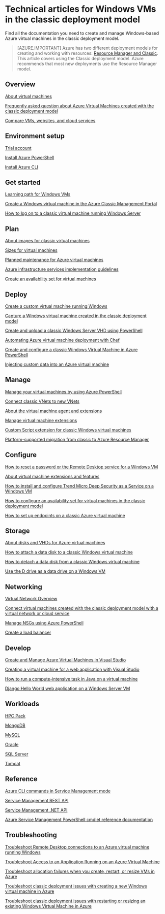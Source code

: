 <properties
    pageTitle="Technical articles for classic Windows VMs | Azure"
    description="A complete list of Azure documentation articles for Windows virtual machines in the classic deployment model"
    services="virtual-machines-windows"
    documentationcenter=""
    author="cynthn"
    manager="timlt"
    tags="azure-service-management"
    editor="" />
<tags
    ms.assetid="7f9a508b-34ec-4bdb-92d1-8844480369d5"
    ms.service="virtual-machines-windows"
    ms.devlang="na"
    ms.topic="article"
    ms.tgt_pltfrm="vm-windows"
    ms.workload="infrastructure-services"
    ms.date="02/13/2017"
    wacn.date=""
    ms.author="danlep" />

# Technical articles for Windows VMs in the classic deployment model
Find all the documentation you need to create and manage Windows-based Azure virtual machines in the classic deployment model.

> [AZURE.IMPORTANT] 
> Azure has two different deployment models for creating and working with resources: [Resource Manager and Classic](/documentation/articles/resource-manager-deployment-model/). This article covers using the Classic deployment model. Azure recommends that most new deployments use the Resource Manager model.

## Overview
[About virtual machines](/documentation/articles/virtual-machines-windows-about/)

[Frequently asked question about Azure Virtual Machines created with the classic deployment model](/documentation/articles/virtual-machines-windows-classic-faq/)

[Compare VMs, websites, and cloud services](/documentation/articles/choose-web-site-cloud-service-vm/)

## Environment setup
[Trial account](/pricing/1rmb-trial/)

[Install Azure PowerShell](https://docs.microsoft.com/powershell/azureps-cmdlets-docs)

[Install Azure CLI](/documentation/articles/cli-install-nodejs/)

## Get started
[Learning path for Windows VMs](https://azure.microsoft.com/documentation/learning-paths/virtual-machines/)

[Create a Windows virtual machine in the Azure Classic Management Portal](/documentation/articles/virtual-machines-windows-classic-tutorial/)

[How to log on to a classic virtual machine running Windows Server](/documentation/articles/virtual-machines-windows-classic-connect-logon/)

## Plan
[About images for classic virtual machines](/documentation/articles/virtual-machines-windows-classic-about-images/)

[Sizes for virtual machines](/documentation/articles/virtual-machines-windows-sizes/)

[Planned maintenance for Azure virtual machines](/documentation/articles/virtual-machines-windows-planned-maintenance/)

[Azure infrastructure services implementation guidelines](/documentation/articles/virtual-machines-windows-infrastructure-subscription-accounts-guidelines/)

[Create an availability set for virtual machines](/documentation/articles/virtual-machines-windows-classic-configure-availability/)

## Deploy
[Create a custom virtual machine running Windows](/documentation/articles/virtual-machines-windows-classic-createportal/)

[Capture a Windows virtual machine created in the classic deployment model](/documentation/articles/virtual-machines-windows-classic-capture-image/)

[Create and upload a classic Windows Server VHD using PowerShell](/documentation/articles/virtual-machines-windows-classic-createupload-vhd/)

[Automating Azure virtual machine deployment with Chef](/documentation/articles/virtual-machines-windows-chef-automation/)

[Create and configure a classic Windows Virtual Machine in Azure PowerShell](/documentation/articles/virtual-machines-windows-classic-create-powershell/)

[Injecting custom data into an Azure virtual machine](/documentation/articles/virtual-machines-windows-classic-inject-custom-data/)

## Manage
[Manage your virtual machines by using Azure PowerShell](/documentation/articles/virtual-machines-windows-classic-manage-psh/)

[Connect classic VNets to new VNets](/documentation/articles/vpn-gateway-connect-different-deployment-models-powershell/)

[About the virtual machine agent and extensions](/documentation/articles/virtual-machines-windows-classic-agents-and-extensions/)

[Manage virtual machine extensions](/documentation/articles/virtual-machines-windows-classic-manage-extensions/)

[Custom Script extension for classic Windows virtual machines](/documentation/articles/virtual-machines-windows-classic-extensions-customscript/)

[Platform-supported migration from classic to Azure Resource Manager](/documentation/articles/virtual-machines-windows-migration-classic-resource-manager-deep-dive/)

## Configure
[How to reset a password or the Remote Desktop service for a Windows VM](/documentation/articles/virtual-machines-windows-reset-rdp/)

[About virtual machine extensions and features](/documentation/articles/virtual-machines-windows-extensions-features/)

[How to install and configure Trend Micro Deep Security as a Service on a Windows VM](/documentation/articles/virtual-machines-windows-classic-install-trend/)

[How to configure an availability set for virtual machines in the classic deployment model](/documentation/articles/virtual-machines-windows-classic-configure-availability/)

[How to set up endpoints on a classic Azure virtual machine](/documentation/articles/virtual-machines-windows-classic-setup-endpoints/)

## Storage
[About disks and VHDs for Azure virtual machines](/documentation/articles/storage-about-disks-and-vhds-windows/)

[How to attach a data disk to a classic Windows virtual machine](/documentation/articles/virtual-machines-windows-classic-attach-disk/)

[How to detach a data disk from a classic Windows virtual machine](/documentation/articles/virtual-machines-windows-classic-detach-disk/)

[Use the D drive as a data drive on a Windows VM](/documentation/articles/virtual-machines-windows-classic-change-drive-letter/)

## Networking
[Virtual Network Overview](/documentation/articles/virtual-networks-overview/)

[Connect virtual machines created with the classic deployment model with a virtual network or cloud service](/documentation/articles/virtual-machines-windows-classic-connect-vms/)

[Manage NSGs using Azure PowerShell](/documentation/articles/virtual-networks-create-nsg-classic-ps/)

[Create a load balancer](/documentation/articles/load-balancer-get-started-internet-classic-portal/)

## Develop
[Create and Manage Azure Virtual Machines in Visual Studio](/documentation/articles/virtual-machines-windows-classic-manage-visual-studio/)

[Creating a virtual machine for a web application with Visual Studio](/documentation/articles/virtual-machines-windows-classic-web-app-visual-studio/)

[How to run a compute-intensive task in Java on a virtual machine](/documentation/articles/virtual-machines-windows-classic-java-run-compute-intensive-task/)

[Django Hello World web application on a Windows Server VM](/documentation/articles/virtual-machines-windows-classic-python-django-web-app/)

## Workloads
[HPC Pack](/documentation/articles/virtual-machines-windows-hpcpack-cluster-options/)

[MongoDB](/documentation/articles/virtual-machines-windows-classic-install-mongodb/)

[MySQL](/documentation/articles/virtual-machines-windows-classic-mysql-2008r2/)

[Oracle](http://www.oracle.com/technetwork/topics/cloud/faq-1963009.html#support)

[SQL Server](/documentation/articles/virtual-machines-windows-sql-server-iaas-overview/)

[Tomcat](/documentation/articles/virtual-machines-windows-classic-java-run-tomcat-app-server/)

## Reference
[Azure CLI commands in Service Management mode](https://docs.microsoft.com/cli/azure/get-started-with-az-cli2)

[Service Management REST API](https://msdn.microsoft.com/zh-cn/library/azure/ee460799.aspx)

[Service Management .NET API](https://msdn.microsoft.com/zh-cn/library/azure/mt420161.aspx)

[Azure Service Management PowerShell cmdlet reference documentation](https://msdn.microsoft.com/zh-cn/library/azure/dn708504.aspx)

## Troubleshooting
[Troubleshoot Remote Desktop connections to an Azure virtual machine running Windows](/documentation/articles/virtual-machines-windows-troubleshoot-rdp-connection/)

[Troubleshoot Access to an Application Running on an Azure Virtual Machine](/documentation/articles/virtual-machines-windows-troubleshoot-app-connection/)

[Troubleshoot allocation failures when you create, restart, or resize VMs in Azure](/documentation/articles/virtual-machines-windows-allocation-failure/)

[Troubleshoot classic deployment issues with creating a new Windows virtual machine in Azure](/documentation/articles/virtual-machines-windows-classic-troubleshoot-deployment-new-vm/)

[Troubleshoot classic deployment issues with restarting or resizing an existing Windows Virtual Machine in Azure](/documentation/articles/virtual-machines-windows-classic-restart-resize-error-troubleshooting/)